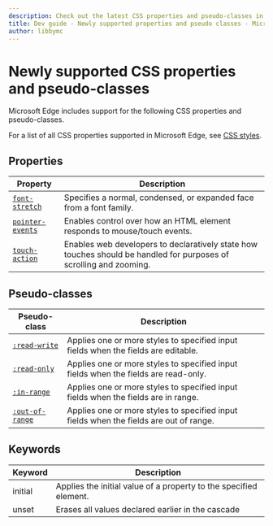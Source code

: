 ```yaml
---
description: Check out the latest CSS properties and pseudo-classes in Microsoft Edge.
title: Dev guide - Newly supported properties and pseudo classes - Microsoft Edge Development
author: libbymc
---
```


# Newly supported CSS properties and pseudo-classes

Microsoft Edge includes support for the following CSS properties and pseudo-classes.

For a list of all CSS properties supported in Microsoft Edge, see [CSS styles](https://developer.microsoft.com/en-us/microsoft-edge/platform/documentation/apireference/cssstyles/).


## Properties

| Property  | Description | 
|-------------|-----------------|
[`font-stretch`](https://msdn.microsoft.com/library/jj127324(v=vs.85).aspx) | Specifies a normal, condensed, or expanded face from a font family.
[`pointer-events`](https://msdn.microsoft.com/library/ff972269(v=vs.85).aspx) | Enables control over how an HTML element responds to mouse/touch events. 
[`touch-action`](https://msdn.microsoft.com/library/windows/apps/Hh767313.aspx) | Enables web developers to declaratively state how touches should be handled for purposes of scrolling and zooming.


## Pseudo-classes

| Pseudo-class  | Description | 
|-------------|-----------------|
[`:read-write`](https://msdn.microsoft.com/library/mt574723(v=vs.85).aspx) | Applies one or more styles to specified input fields when the fields are editable.
[`:read-only`](https://msdn.microsoft.com/library/mt574722(v=vs.85).aspx) | Applies one or more styles to specified input fields when the fields are read-only.
[`:in-range`](https://msdn.microsoft.com/library/mt574720(v=vs.85).aspx) | Applies one or more styles to specified input fields when the fields are in range.
[`:out-of-range`](https://msdn.microsoft.com/library/mt574721(v=vs.85).aspx) | Applies one or more styles to specified input fields when the fields are out of range.

## Keywords
| Keyword  | Description | 
|-------------|-----------------|
initial | Applies the initial value of a property to the specified element.
unset | Erases all values declared earlier in the cascade
